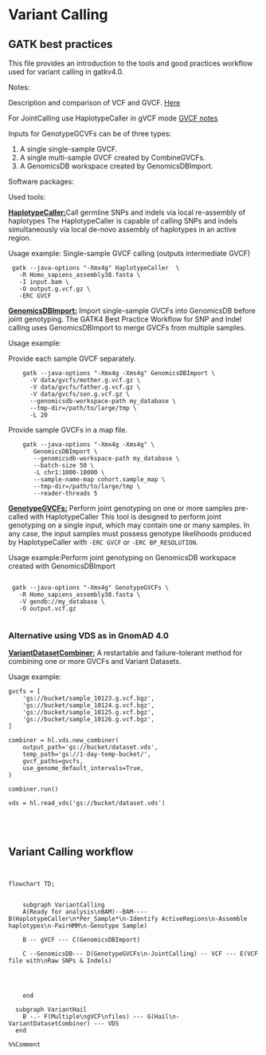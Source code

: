 # Variant Calling

## GATK best practices

This file provides an introduction to the tools and good practices workflow used for variant calling in gatkv4.0.

Notes:

Description and comparison of VCF and GVCF. [ Here](https://gatk.broadinstitute.org/hc/en-us/articles/360035531812-GVCF-Genomic-Variant-Call-Format)

For JointCalling use HaplotypeCaller in gVCF mode [GVCF notes](https://gatk.broadinstitute.org/hc/en-us/articles/360037225632-HaplotypeCaller)

Inputs for GenotypeGCVFs can be of three types:
1) A single single-sample GVCF. 
2) A single multi-sample GVCF created by CombineGVCFs.
3) A GenomicsDB workspace created by GenomicsDBImport. 

Software packages:


Used tools:

[**HaplotypeCaller:**](https://gatk.broadinstitute.org/hc/en-us/articles/360037225632-HaplotypeCaller)Call germline SNPs and indels via local re-assembly of haplotypes
The HaplotypeCaller is capable of calling SNPs and indels simultaneously via local de-novo assembly of haplotypes in an active region.

Usage example: Single-sample GVCF calling (outputs intermediate GVCF)

```
 gatk --java-options "-Xmx4g" HaplotypeCaller  \
   -R Homo_sapiens_assembly38.fasta \
   -I input.bam \
   -O output.g.vcf.gz \
   -ERC GVCF
```

[**GenomicsDBImport:**](https://gatk.broadinstitute.org/hc/en-us/articles/360036883491-GenomicsDBImport) Import single-sample GVCFs into GenomicsDB before joint genotyping.
The GATK4 Best Practice Workflow for SNP and Indel calling uses GenomicsDBImport to merge GVCFs from multiple samples. 

Usage example:

Provide each sample GVCF separately.
```
    gatk --java-options "-Xmx4g -Xms4g" GenomicsDBImport \
      -V data/gvcfs/mother.g.vcf.gz \
      -V data/gvcfs/father.g.vcf.gz \
      -V data/gvcfs/son.g.vcf.gz \
      --genomicsdb-workspace-path my_database \
      --tmp-dir=/path/to/large/tmp \
      -L 20
```
Provide sample GVCFs in a map file.
```
    gatk --java-options "-Xmx4g -Xms4g" \
       GenomicsDBImport \
       --genomicsdb-workspace-path my_database \
       --batch-size 50 \
       -L chr1:1000-10000 \
       --sample-name-map cohort.sample_map \
       --tmp-dir=/path/to/large/tmp \
       --reader-threads 5
```


[**GenotypeGVCFs:**](https://gatk.broadinstitute.org/hc/en-us/articles/360037057852-GenotypeGVCFs)
Perform joint genotyping on one or more samples pre-called with HaplotypeCaller
This tool is designed to perform joint genotyping on a single input, which may contain one or many samples. In any case, the input samples must possess genotype likelihoods produced by HaplotypeCaller with `-ERC GVCF` or `-ERC BP_RESOLUTION`.

Usage example:Perform joint genotyping on GenomicsDB workspace created with GenomicsDBImport  
```

 gatk --java-options "-Xmx4g" GenotypeGVCFs \
   -R Homo_sapiens_assembly38.fasta \
   -V gendb://my_database \
   -O output.vcf.gz
 
```

### Alternative using VDS as in GnomAD 4.0


[**VariantDatasetCombiner:**](https://hail.is/docs/0.2/vds/hail.vds.combiner.VariantDatasetCombiner.html#hail.vds.combiner.VariantDatasetCombiner_) 
A restartable and failure-tolerant method for combining one or more GVCFs and Variant Datasets. 

Usage example:
```
gvcfs = [
    'gs://bucket/sample_10123.g.vcf.bgz',
    'gs://bucket/sample_10124.g.vcf.bgz',
    'gs://bucket/sample_10125.g.vcf.bgz',
    'gs://bucket/sample_10126.g.vcf.bgz',
]

combiner = hl.vds.new_combiner(
    output_path='gs://bucket/dataset.vds',
    temp_path='gs://1-day-temp-bucket/',
    gvcf_paths=gvcfs,
    use_genome_default_intervals=True,
)

combiner.run()

vds = hl.read_vds('gs://bucket/dataset.vds')
```

<br><br>

## Variant Calling workflow

```mermaid


flowchart TD;


    subgraph VariantCalling
    A(Ready for analysis\nBAM)--BAM---- B(HaplotypeCaller\n*Per_Sample*\n-Identify ActiveRegions\n-Assemble haplotypes\n-PairHMM\n-Genotype Sample)
    
    B -- gVCF --- C(GenomicsDBImport) 
    
    C --GenomicsDB--- D(GenotypeGVCFs\n-JointCalling) -- VCF --- E(VCF file with\nRaw SNPs & Indels)

    


    end

  subgraph VariantHail
    B -.- F(Multiple\ngVCF\nfiles) --- G(Hail\n-VariantDatasetCombiner) --- VDS
  end

%%Comment






```